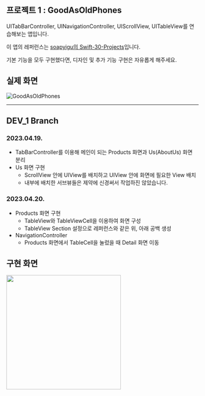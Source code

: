 ## 프로젝트 1 : GoodAsOldPhones

UITabBarController, UINavigationController, UIScrollView, UITableView를 연습해보는 앱입니다.

이 앱의 레퍼런스는 [soapyigu의 Swift-30-Projects](https://github.com/soapyigu/Swift-30-Projects/tree/master/Project%2001%20-%20GoodAsOldPhones)입니다.

기본 기능을 모두 구현했다면, 디자인 및 추가 기능 구현은 자유롭게 해주세요.

## 실제 화면
![GoodAsOldPhones](./GoodAsOldPhones.gif)

---
## DEV_1 Branch
### 2023.04.19.
- TabBarController를 이용해 메인이 되는 Products 화면과 Us(AboutUs) 화면 분리
- Us 화면 구현
    - ScrollView 안에 UIView를 배치하고 UIView 안에 화면에 필요한 View 배치
    - 내부에 배치한 서브뷰들은 제약에 신경써서 작업하진 않았습니다.

### 2023.04.20.
- Products 화면 구현
    - TableView와 TableViewCell을 이용하여 화면 구성
    - TableView Section 설정으로 레퍼런스와 같은 위, 아래 공백 생성
- NavigationController
    - Products 화면에서 TableCell을 눌렀을 때 Detail 화면 이동

## 구현 화면
<img src="./GoodAsOldPhone-DEV_1.gif" width="300" />
